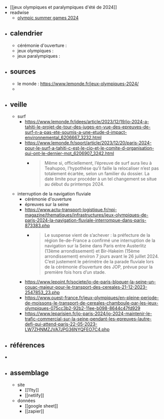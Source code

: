 - [[jeux olympiques et paralympiques d'été de 2024]]
- readwise
	- [olympic summer games 2024](https://read.readwise.io/filter/tag:%22olympic%20summer%20games%202024%22)
- ## calendrier
	- cérémonie d'ouverture :
	- jeux olympiques :
	- jeux paralympiques :
- ## sources
	- le monde : https://www.lemonde.fr/jeux-olympiques-2024/
	-
- ## veille
	- surf
		- https://www.lemonde.fr/idees/article/2023/12/19/jo-2024-a-tahiti-le-projet-de-tour-des-juges-en-vue-des-epreuves-de-surf-n-a-pas-ete-soumis-a-une-etude-d-impact-environnemental_6206667_3232.html
		- https://www.lemonde.fr/sport/article/2023/12/20/paris-2024-pour-le-surf-a-tahiti-c-est-le-cio-et-le-comite-d-organisation-qui-ont-le-dernier-mot_6206907_3242.html
			- > Même si, officiellement, l’épreuve de surf aura lieu à Teahupoo, l’hypothèse qu’il faille la relocaliser n’est pas totalement écartée, selon un familier du dossier. La date limite pour procéder à un tel changement se situe au début du printemps 2024.
	- interruption de la navigation fluviale
		- cérémonie d'ouverture
		- épreuves sur la seine
		- https://www.actu-transport-logistique.fr/npi-magazine/thematiques/infrastructures/jeux-olympiques-de-paris-2024-la-navigation-fluviale-interrompue-dans-paris-873383.php
			- > Le suspense vient de s’achever : la préfecture de la région Ile-de-France a confirmé une interruption de la navigation sur la Seine dans Paris entre Austerlitz (13ème arrondissement) et Bir-Hakeim (15ème arrondissement) environ 7 jours avant le 26 juillet 2024. C’est justement le périmètre de la parade fluviale lors de la cérémonie d’ouverture des JOP, prévue pour la première fois hors d’un stade.
		- https://www.lepoint.fr/societe/jo-de-paris-bloquer-la-seine-un-couac-majeur-pour-le-transport-des-cereales-21-12-2023-2547853_23.php
		- https://www.ouest-france.fr/jeux-olympiques/en-pleine-periode-de-moissons-le-transport-de-cereales-chamboule-par-les-jeux-olympiques-075cc3b2-92b2-11ee-b098-8644c47fd929
		- https://www.leparisien.fr/jo-paris-2024/jo-2024-maintenir-le-trafic-commercial-sur-la-seine-pendant-les-epreuves-lautre-defi-qui-attend-paris-22-05-2023-LW7ZHNMZJVA7JPG36NYQFEO7C4.php
- ## références
-
- ## assemblage
	- site
		- [[11ty]]
		- [[netlify]]
	- données
		- [[google sheet]]
		- [[zapier]]